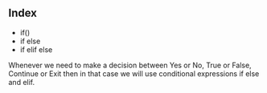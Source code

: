 ## Index ##

- if()
- if else
- if elif else

Whenever we need to make a decision between Yes or No, True or False, Continue or Exit then in that case we will use conditional expressions if else and elif.

